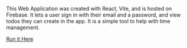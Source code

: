 This Web Application was created with React, Vite, and is hosted on Firebase. It lets a user sign in with their email and a password, and view todos they can create in the app. It is a simple tool to help with time management. 

[Run it Here](https://dad-final-todolist.web.app/)
